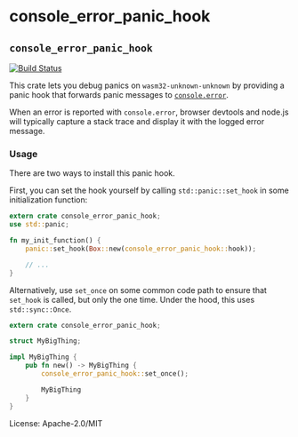 # console_error_panic_hook

## `console_error_panic_hook`

[![Build Status](https://travis-ci.org/rustwasm/console_error_panic_hook.svg?branch=master)](https://travis-ci.org/rustwasm/console_error_panic_hook)

This crate lets you debug panics on `wasm32-unknown-unknown` by providing a
panic hook that forwards panic messages to
[`console.error`](https://developer.mozilla.org/en-US/docs/Web/API/Console/error).

When an error is reported with `console.error`, browser devtools and node.js
will typically capture a stack trace and display it with the logged error
message.

### Usage

There are two ways to install this panic hook.

First, you can set the hook yourself by calling `std::panic::set_hook` in
some initialization function:

```rust
extern crate console_error_panic_hook;
use std::panic;

fn my_init_function() {
    panic::set_hook(Box::new(console_error_panic_hook::hook));

    // ...
}
```

Alternatively, use `set_once` on some common code path to ensure that
`set_hook` is called, but only the one time. Under the hood, this uses
`std::sync::Once`.

```rust
extern crate console_error_panic_hook;

struct MyBigThing;

impl MyBigThing {
    pub fn new() -> MyBigThing {
        console_error_panic_hook::set_once();

        MyBigThing
    }
}
```

License: Apache-2.0/MIT
